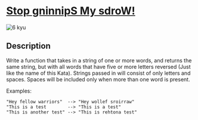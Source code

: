 # [Stop gninnipS My sdroW!](https://www.codewars.com/kata/5264d2b162488dc400000001)

![6 kyu](https://img.shields.io/badge/6-kyu-white?style=for-the-badge&labelColor=yellow&color=%23212121)

## Description

Write a function that takes in a string of one or more words, and returns the same string, but with all words that have five or more letters reversed (Just like the name of this Kata). Strings passed in will consist of only letters and spaces. Spaces will be included only when more than one word is present.

Examples:
```
"Hey fellow warriors"  --> "Hey wollef sroirraw" 
"This is a test        --> "This is a test" 
"This is another test" --> "This is rehtona test"
```